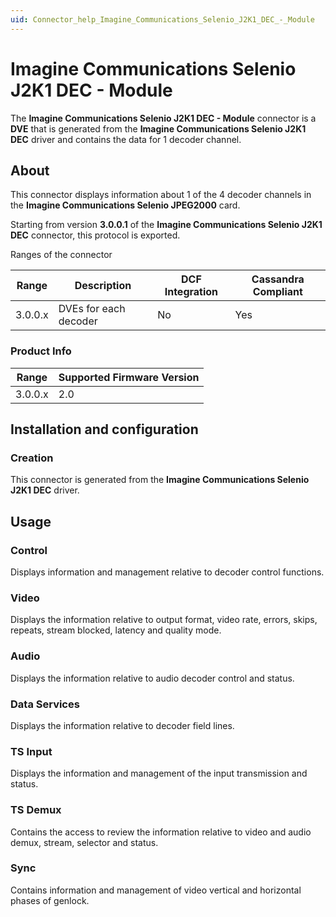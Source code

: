```yaml
---
uid: Connector_help_Imagine_Communications_Selenio_J2K1_DEC_-_Module
---
```


# Imagine Communications Selenio J2K1 DEC - Module

The **Imagine Communications Selenio J2K1 DEC - Module** connector is a **DVE** that is generated from the **Imagine Communications Selenio J2K1 DEC** driver and contains the data for 1 decoder channel.

## About

This connector displays information about 1 of the 4 decoder channels in the **Imagine Communications Selenio JPEG2000** card.

Starting from version **3.0.0.1** of the **Imagine Communications Selenio J2K1 DEC** connector, this protocol is exported.

Ranges of the connector

| **Range** | **Description**        | **DCF Integration** | **Cassandra Compliant** |
|------------------|------------------------|---------------------|-------------------------|
| 3.0.0.x          | DVEs for each decoder | No                  | Yes                     |

### Product Info

| Range | Supported Firmware Version |
|------------------|-----------------------------|
| 3.0.0.x          | 2.0                         |

## Installation and configuration

### Creation

This connector is generated from the **Imagine Communications Selenio J2K1 DEC** driver.

## Usage

### Control

Displays information and management relative to decoder control functions.

### Video

Displays the information relative to output format, video rate, errors, skips, repeats, stream blocked, latency and quality mode.

### Audio

Displays the information relative to audio decoder control and status.

### Data Services

Displays the information relative to decoder field lines.

### TS Input

Displays the information and management of the input transmission and status.

### TS Demux

Contains the access to review the information relative to video and audio demux, stream, selector and status.

### Sync

Contains information and management of video vertical and horizontal phases of genlock.
